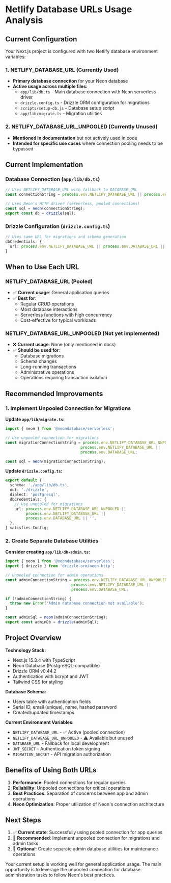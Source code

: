 # Netlify Database URLs Usage Analysis

## Current Configuration

Your Next.js project is configured with two Netlify database environment variables:

### 1. NETLIFY_DATABASE_URL (Currently Used)
- **Primary database connection** for your Neon database
- **Active usage across multiple files:**
  - `app/lib/db.ts` - Main database connection with Neon serverless driver
  - `drizzle.config.ts` - Drizzle ORM configuration for migrations
  - `scripts/setup-db.js` - Database setup script
  - `app/lib/migrate.ts` - Migration utilities

### 2. NETLIFY_DATABASE_URL_UNPOOLED (Currently Unused)
- **Mentioned in documentation** but not actively used in code
- **Intended for specific use cases** where connection pooling needs to be bypassed

## Current Implementation

### Database Connection (`app/lib/db.ts`)
```typescript
// Uses NETLIFY_DATABASE_URL with fallback to DATABASE_URL
const connectionString = process.env.NETLIFY_DATABASE_URL || process.env.DATABASE_URL;

// Uses Neon's HTTP driver (serverless, pooled connections)
const sql = neon(connectionString);
export const db = drizzle(sql);
```

### Drizzle Configuration (`drizzle.config.ts`)
```typescript
// Uses same URL for migrations and schema generation
dbCredentials: {
  url: process.env.NETLIFY_DATABASE_URL || process.env.DATABASE_URL || '',
}
```

## When to Use Each URL

### NETLIFY_DATABASE_URL (Pooled)
- ✅ **Current usage**: General application queries
- ✅ **Best for**: 
  - Regular CRUD operations
  - Most database interactions
  - Serverless functions with high concurrency
  - Cost-effective for typical workloads

### NETLIFY_DATABASE_URL_UNPOOLED (Not yet implemented)
- ❌ **Current usage**: None (only mentioned in docs)
- ✅ **Should be used for**:
  - Database migrations
  - Schema changes
  - Long-running transactions
  - Administrative operations
  - Operations requiring transaction isolation

## Recommended Improvements

### 1. Implement Unpooled Connection for Migrations

**Update `app/lib/migrate.ts`:**
```typescript
import { neon } from '@neondatabase/serverless';

// Use unpooled connection for migrations
const migrationConnectionString = process.env.NETLIFY_DATABASE_URL_UNPOOLED || 
                                 process.env.NETLIFY_DATABASE_URL || 
                                 process.env.DATABASE_URL;

const sql = neon(migrationConnectionString);
```

**Update `drizzle.config.ts`:**
```typescript
export default {
  schema: './app/lib/db.ts',
  out: './drizzle',
  dialect: 'postgresql',
  dbCredentials: {
    // Use unpooled for migrations
    url: process.env.NETLIFY_DATABASE_URL_UNPOOLED || 
         process.env.NETLIFY_DATABASE_URL || 
         process.env.DATABASE_URL || '',
  },
} satisfies Config;
```

### 2. Create Separate Database Utilities

**Consider creating `app/lib/db-admin.ts`:**
```typescript
import { neon } from '@neondatabase/serverless';
import { drizzle } from 'drizzle-orm/neon-http';

// Unpooled connection for admin operations
const adminConnectionString = process.env.NETLIFY_DATABASE_URL_UNPOOLED || 
                             process.env.NETLIFY_DATABASE_URL || 
                             process.env.DATABASE_URL;

if (!adminConnectionString) {
  throw new Error('Admin database connection not available');
}

const adminSql = neon(adminConnectionString);
export const adminDb = drizzle(adminSql);
```

## Project Overview

**Technology Stack:**
- Next.js 15.3.4 with TypeScript
- Neon Database (PostgreSQL-compatible)
- Drizzle ORM v0.44.2
- Authentication with bcrypt and JWT
- Tailwind CSS for styling

**Database Schema:**
- Users table with authentication fields
- Serial ID, email (unique), name, hashed password
- Created/updated timestamps

**Current Environment Variables:**
- `NETLIFY_DATABASE_URL` - ✅ Active (pooled connection)
- `NETLIFY_DATABASE_URL_UNPOOLED` - ⚠️ Available but unused
- `DATABASE_URL` - Fallback for local development
- `JWT_SECRET` - Authentication token signing
- `MIGRATION_SECRET` - API migration authorization

## Benefits of Using Both URLs

1. **Performance**: Pooled connections for regular queries
2. **Reliability**: Unpooled connections for critical operations
3. **Best Practices**: Separation of concerns between app and admin operations
4. **Neon Optimization**: Proper utilization of Neon's connection architecture

## Next Steps

1. ✅ **Current state**: Successfully using pooled connection for app queries
2. 🔄 **Recommended**: Implement unpooled connection for migrations and admin tasks
3. 🔄 **Optional**: Create separate admin database utilities for maintenance operations

Your current setup is working well for general application usage. The main opportunity is to leverage the unpooled connection for database administration tasks to follow Neon's best practices.
